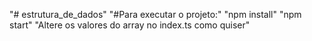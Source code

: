"# estrutura_de_dados" 
"#Para executar o projeto:"
"npm install"
"npm start"
"Altere os valores do array no index.ts como quiser"
